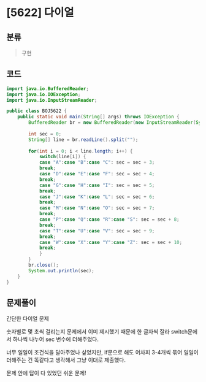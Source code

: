 # [5622] 다이얼

## 분류
> 구현

## 코드
```java
import java.io.BufferedReader;
import java.io.IOException;
import java.io.InputStreamReader;

public class BOJ5622 {
	public static void main(String[] args) throws IOException {	
		BufferedReader br = new BufferedReader(new InputStreamReader(System.in));
		
		int sec = 0;
		String[] line = br.readLine().split("");
		
		for(int i = 0; i < line.length; i++) {
			switch(line[i]) {
			case "A":case "B":case "C": sec = sec + 3;
			break;
			case "D":case "E":case "F": sec = sec + 4;
			break;
			case "G":case "H":case "I": sec = sec + 5;
			break;
			case "J":case "K":case "L": sec = sec + 6;
			break;
			case "M":case "N":case "O": sec = sec + 7;
			break;
			case "P":case "Q":case "R":case "S": sec = sec + 8;
			break;
			case "T":case "U":case "V": sec = sec + 9;
			break;
			case "W":case "X":case "Y":case "Z": sec = sec + 10;
			break;				
			}
		}
		br.close();
		System.out.println(sec);
	}
}
```

## 문제풀이

간단한 다이얼 문제

숫자별로 몇 초씩 걸리는지 문제에서 이미 제시했기 때문에 한 글자씩 잘라 switch문에서 하나씩 나누어 sec 변수에 더해주었다.

너무 일일이 조건식을 달아주었나 싶었지만, if문으로 해도 어차피 3-4개씩 묶어 일일이 더해주는 건 똑같다고 생각해서 그냥 이대로 제출했다.

문제 안에 답이 다 있었던 쉬운 문제!